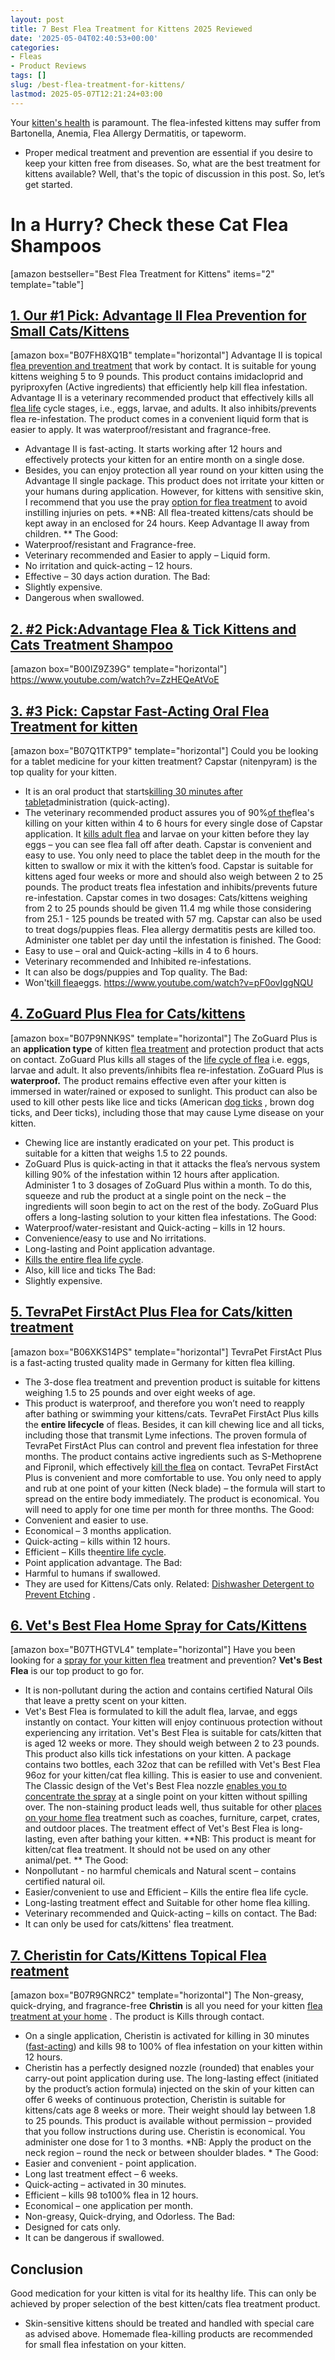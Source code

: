 ```yaml
---
layout: post
title: 7 Best Flea Treatment for Kittens 2025 Reviewed
date: '2025-05-04T02:40:53+00:00'
categories:
- Fleas
- Product Reviews
tags: []
slug: /best-flea-treatment-for-kittens/
lastmod: 2025-05-07T12:21:24+03:00
---
```


Your
[kitten's health](https://pestpolicy.com/)
is paramount. The flea-infested kittens may suffer from Bartonella, Anemia, Flea Allergy Dermatitis, or tapeworm.
- Proper medical treatment and prevention are essential if you desire to keep your kitten free from diseases.
So, what are the best treatment for kittens available? Well, that's the topic of discussion in this post.
So, let’s get started.
# **In a Hurry? Check these Cat Flea Shampoos**
[amazon bestseller="Best Flea Treatment for Kittens" items="2" template="table"]
## [1. Our #1 Pick: Advantage II Flea Prevention for Small Cats/Kittens](https://www.amazon.com/dp/B07FH8XQ1B/?tag=p-policy-20)
[amazon box="B07FH8XQ1B" template="horizontal"]
Advantage II is topical
[flea prevention and treatment](https://pestpolicy.com/do-fleas-stay-on-humans/)
that work by contact. It is suitable for young kittens weighing 5 to 9 pounds.
This product contains imidacloprid and pyriproxyfen (Active ingredients) that efficiently help kill flea infestation.
Advantage II is a veterinary recommended product that effectively kills all
[flea life](https://pestpolicy.com/how-big-are-bed-bugs/)
cycle stages, i.e., eggs, larvae, and adults. It also inhibits/prevents flea re-infestation.
The product comes in a convenient liquid form that is easier to apply. It was waterproof/resistant and fragrance-free.
- Advantage II is fast-acting. It starts working after 12 hours and effectively protects your kitten for an entire month on a single dose.
- Besides, you can enjoy protection all year round on your kitten using the Advantage II single package.
This product does not irritate your kitten or your humans during application.
However, for kittens with sensitive skin, I recommend that you use the pray
[option for flea treatment](https://pestpolicy.com/subterranean-termites-treatment/)
to avoid instilling injuries on pets.
**NB: All flea-treated kittens/cats should be kept away in an enclosed for 24 hours. Keep Advantage II away from children. **
The Good:
- Waterproof/resistant and Fragrance-free.
- Veterinary recommended and Easier to apply – Liquid form.
- No irritation and quick-acting – 12 hours.
- Effective – 30 days action duration.
The Bad:
- Slightly expensive.
- Dangerous when swallowed.
## [2. #2 Pick:Advantage Flea & Tick Kittens and Cats Treatment Shampoo](https://www.amazon.com/dp/B00IZ9Z39G/?tag=p-policy-20)
[amazon box="B00IZ9Z39G" template="horizontal"]
https://www.youtube.com/watch?v=ZzHEQeAtVoE
## [3. #3 Pick: Capstar Fast-Acting Oral Flea Treatment for kitten](https://www.amazon.com/dp/B07Q1TKTP9/?tag=p-policy-20)
[amazon box="B07Q1TKTP9" template="horizontal"]
Could you be looking for a tablet medicine for your kitten treatment? Capstar (nitenpyram) is the top quality for your kitten.
- It is an oral product that starts[killing 30 minutes after tablet](https://pestpolicy.com/do-water-purification-tablets-kill-viruses/)administration (quick-acting).
- The veterinary recommended product assures you of 90%[of the](https://pestpolicy.com/does-the-dryer-kill-fleas/)flea's killing on your kitten within 4 to 6 hours for every single dose of Capstar application.
It
[kills adult flea](https://pestpolicy.com/how-to-kill-fleas-on-dogs-naturally-safe-and-fast/)
and larvae on your kitten before they lay eggs – you can see flea fall off after death. Capstar is convenient and easy to use. You only need to place the tablet deep in the mouth for the kitten to swallow or mix it with the kitten’s food.
Capstar is suitable for kittens aged four weeks or more and should also weigh between 2 to 25 pounds. The product treats flea infestation and inhibits/prevents future re-infestation.
Capstar comes in two dosages: Cats/kittens weighing from 2 to 25 pounds should be given 11.4 mg while those considering from 25.1 - 125 pounds be treated with 57 mg.
Capstar can also be used to treat dogs/puppies fleas. Flea allergy dermatitis pests are killed too. Administer one tablet per day until the infestation is finished.
The Good:
- Easy to use – oral and Quick-acting –kills in 4 to 6 hours.
- Veterinary recommended and Inhibited re-infestations.
- It can also be dogs/puppies and Top quality.
The Bad:
- Won't[kill flea](https://pestpolicy.com/does-salt-kill-fleas/)eggs.
https://www.youtube.com/watch?v=pF0ovIggNQU
## [4. ZoGuard Plus Flea for Cats/kittens](https://www.amazon.com/dp/B07P9NNK9S/?tag=p-policy-20)
[amazon box="B07P9NNK9S" template="horizontal"]
The ZoGuard Plus is an
**application type**
of kitten
[flea treatment](https://pestpolicy.com/best-flea-treatment-for-puppies/)
and protection product that acts on contact.
ZoGuard Plus kills all stages of the
[life cycle of flea](https://pestpolicy.com/what-do-flea-larvae-eat/)
i.e. eggs, larvae and adult. It also prevents/inhibits flea re-infestation.
ZoGuard Plus is
**waterproof.**
The product remains effective even after your kitten is immersed in water/rained or exposed to sunlight.
This product can also be used to kill other pests like lice and ticks (American
[dog ticks](https://pestpolicy.com/best-tick-shampoo-for-dogs/)
, brown dog ticks, and Deer ticks), including those that may cause Lyme disease on your kitten.
- Chewing lice are instantly eradicated on your pet. This product is suitable for a kitten that weighs 1.5 to 22 pounds.
- ZoGuard Plus is quick-acting in that it attacks the flea’s nervous system killing 90% of the infestation within 12 hours after application.
Administer 1 to 3 dosages of ZoGuard Plus within a month. To do this, squeeze and rub the product at a single point on the neck – the ingredients will soon begin to act on the rest of the body.
ZoGuard Plus offers a long-lasting solution to your kitten flea infestations.
The Good:
- Waterproof/water-resistant and Quick-acting – kills in 12 hours.
- Convenience/easy to use and No irritations.
- Long-lasting and Point application advantage.
- [Kills the entire flea life cycle](https://pestpolicy.com/how-to-kill-flea-eggs/).
- Also, kill lice and ticks
The Bad:
- Slightly expensive.
## [5. TevraPet FirstAct Plus Flea for Cats/kitten treatment](https://www.amazon.com/dp/B06XKS14PS/?tag=p-policy-20)
[amazon box="B06XKS14PS" template="horizontal"]
TevraPet FirstAct Plus is a fast-acting trusted quality made in Germany for kitten flea killing.
- The 3-dose flea treatment and prevention product is suitable for kittens weighing 1.5 to 25 pounds and over eight weeks of age.
- This product is waterproof, and therefore you won’t need to reapply after bathing or swimming your kittens/cats.
TevraPet FirstAct Plus kills the
**entire lifecycle**
of fleas. Besides, it can kill chewing lice and all ticks, including those that transmit Lyme infections.
The proven formula of TevraPet FirstAct Plus can control and prevent flea infestation for three months.
The product contains active ingredients such as S-Methoprene and Fipronil, which effectively
[kill the flea](https://pestpolicy.com/does-baking-soda-kill-fleas/)
on contact.
TevraPet FirstAct Plus is convenient and more comfortable to use. You only need to apply and rub at one point of your kitten (Neck blade) – the formula will start to spread on the entire body immediately.
The product is economical. You will need to apply for one time per month for three months.
The Good:
- Convenient and easier to use.
- Economical – 3 months application.
- Quick-acting – kills within 12 hours.
- Efficient – Kills the[entire life cycle](https://pestpolicy.com/bed-bug-eggs/).
- Point application advantage.
The Bad:
- Harmful to humans if swallowed.
- They are used for Kittens/Cats only.
Related:
[Dishwasher Detergent to Prevent Etching](https://pestpolicy.com/best-dishwasher-detergent-to-prevent-etching/)
.
## [6. Vet's Best Flea Home Spray for Cats/Kittens](https://www.amazon.com/dp/B07THGTVL4/?tag=p-policy-20)
[amazon box="B07THGTVL4" template="horizontal"]
Have you been looking for a
[spray for your kitten flea](https://pestpolicy.com/best-flea-spray-for-home/)
treatment and prevention?
**Vet's Best Flea**
is our top product to go for.
- It is non-pollutant during the action and contains certified Natural Oils that leave a pretty scent on your kitten.
- Vet's Best Flea is formulated to kill the adult flea, larvae, and eggs instantly on contact. Your kitten will enjoy continuous protection without experiencing any irritation.
Vet's Best Flea is suitable for cats/kitten that is aged 12 weeks or more. They should weigh between 2 to 23 pounds. This product also kills tick infestations on your kitten.
A package contains two bottles, each 32oz that can be refilled with Vet's Best Flea 96oz for your kitten/cat flea killing.
This is easier to use and convenient. The Classic design of the Vet's Best Flea nozzle
[enables you to concentrate the spray](https://pestpolicy.com/best-flea-spray-for-yard/)
at a single point on your kitten without spilling over.
The non-staining product leads well, thus suitable for other
[places on your home flea](https://pestpolicy.com/where-do-fleas-live/)
treatment such as coaches, furniture, carpet, crates, and outdoor places.
The treatment effect of Vet's Best Flea is long-lasting, even after bathing your kitten.
**NB: This product is meant for kitten/cat flea treatment. It should not be used on any other animal/pet. **
The Good:
- Nonpollutant - no harmful chemicals and Natural scent – contains certified natural oil.
- Easier/convenient to use and Efficient – Kills the entire flea life cycle.
- Long-lasting treatment effect and Suitable for other home flea killing.
- Veterinary recommended and Quick-acting – kills on contact.
The Bad:
- It can only be used for cats/kittens' flea treatment.
## [7. Cheristin for Cats/Kittens Topical Flea reatment](https://www.amazon.com/dp/B07R9GNRC2/?tag=p-policy-20)
[amazon box="B07R9GNRC2" template="horizontal"]
The Non-greasy, quick-drying, and fragrance-free
**Christin**
is all you need for your kitten
[flea treatment at your home](https://pestpolicy.com/can-humans-carry-fleas-from-one-home-to-another/)
. The product is Kills through contact.
- On a single application, Cheristin is activated for killing in 30 minutes ([fast-acting](https://pestpolicy.com/what-do-baby-roaches-look-like//)) and kills 98 to 100% of flea infestation on your kitten within 12 hours.
- Cheristin has a perfectly designed nozzle (rounded) that enables your carry-out point application during use.
The long-lasting effect (initiated by the product’s action formula) injected on the skin of your kitten can offer 6 weeks of continuous protection,
Cheristin is suitable for kittens/cats age 8 weeks or more. Their weight should lay between 1.8 to 25 pounds. This product is available without permission – provided that you follow instructions during use.
Cheristin is economical. You administer one dose for 1 to 3 months.
*NB: Apply the product on the neck region – round the neck or between shoulder blades. *
The Good:
- Easier and convenient - point application.
- Long last treatment effect – 6 weeks.
- Quick-acting – activated in 30 minutes.
- Efficient – kills 98 to100% flea in 12 hours.
- Economical – one application per month.
- Non-greasy, Quick-drying, and Odorless.
The Bad:
- Designed for cats only.
- It can be dangerous if swallowed.
## Conclusion
Good medication for your kitten is vital for its healthy life. This can only be achieved by proper selection of the best kitten/cats flea treatment product.
- Skin-sensitive kittens should be treated and handled with special care as advised above.
Homemade flea-killing products are recommended for small flea infestation on your kitten.

